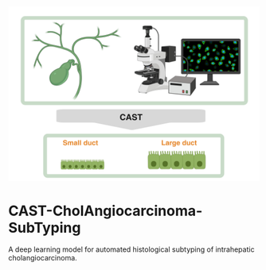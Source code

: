 ![CAST](CAST.jpeg)


# CAST-CholAngiocarcinoma-SubTyping
A deep learning model for automated histological subtyping of intrahepatic cholangiocarcinoma.

